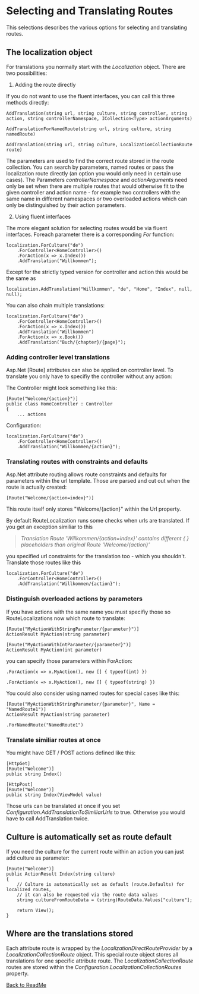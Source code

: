 # Selecting and Translating Routes

This selections describes the various options for selecting and translating routes.

## The localization object

For translations you normally start with the *Localization* object. There are two possibilities:

1. Adding the route directly

If you do not want to use the fluent interfaces, you can call this three methods directly:

    AddTranslation(string url, string culture, string controller, string action, string controllerNamespace, ICollection<Type> actionArguments)

    AddTranslationForNamedRoute(string url, string culture, string namedRoute)

    AddTranslation(string url, string culture, LocalizationCollectionRoute route)

The parameters are used to find the correct route stored in the route collection. You can search by parameters, named routes or pass the localization route directly (an option you would only need in certain use cases). The Parameters *controllerNamespace* and *actionArguments* need only be set when there are multiple routes that would otherwise fit to the given controller and action name - for example two controllers with the same name in different namespaces or two overloaded actions which can only be distinguished by their action parameters.

2. Using fluent interfaces

The more elegant solution for selecting routes would be via fluent interfaces. Foreach parameter there is a corresponding *For* function:

    localization.ForCulture("de")
        .ForController<HomeController>()
        .ForAction(x => x.Index())
        .AddTranslation("Willkommen");

Except for the strictly typed version for controller and action this would be the same as

    localization.AddTranslation("Willkommen", "de", "Home", "Index", null, null);

You can also chain multiple translations:

    localization.ForCulture("de")
        .ForController<HomeController>()
        .ForAction(x => x.Index())
        .AddTranslation("Willkommen")
        .ForAction(x => x.Book())
        .AddTranslation("Buch/{chapter}/{page}");

### Adding controller level translations

Asp.Net [Route] attributes can also be applied on controller level. To translate you only have to specifiy the controller without any action:

The Controller might look something like this:

    [Route("Welcome/{action}")]
    public class HomeController : Controller
    {
        ... actions

Configuration:

    localization.ForCulture("de")
        .ForController<HomeController>()
        .AddTranslation("Willkommen/{action}");

### Translating routes with constraints and defaults

Asp.Net attribute routing allows route constraints and defaults for parameters within the url template. Those are parsed and cut out when the route is actually created:

    [Route("Welcome/{action=index}")]

This route itself only stores "Welcome/{action}" within the Url property.

By default RouteLocalization runs some checks when urls are translated. If you get an exception similiar to this

> *Translation Route 'Willkommen/{action=index}' contains different { } placeholders than original Route 'Welcome/{action}'*

you specified url constraints for the translation too - which you shouldn't. Translate those routes like this

    localization.ForCulture("de")
        .ForController<HomeController>()
        .AddTranslation("Willkommen/{action}");

### Distinguish overloaded actions by parameters

If you have actions with the same name you must specifiy those so RouteLocalizations now which route to translate:

    [Route("MyActionWithStringParameter/{parameter}")]
    ActionResult MyAction(string parameter)

    [Route("MyActionWithIntParameter/{parameter}")]
    ActionResult MyAction(int parameter)

you can specify those parameters within ForAction:

    .ForAction(x => x.MyAction(), new [] { typeof(int) })

    .ForAction(x => x.MyAction(), new [] { typeof(string) })

You could also consider using named routes for special cases like this:

    [Route("MyActionWithStringParameter/{parameter}", Name = "NamedRoute1")]
    ActionResult MyAction(string parameter)

    .ForNamedRoute("NamedRoute1")

### Translate similiar routes at once

You might have GET / POST actions defined like this:

    [HttpGet]
    [Route("Welcome")]
    public string Index()

    [HttpPost]
    [Route("Welcome")]
    public string Index(ViewModel value)

Those urls can be translated at once if you set *Configuration.AddTranslationToSimiliarUrls* to true. Otherwise you would have to call AddTranslation twice.

## Culture is automatically set as route default

If you need the culture for the current route within an action you can just add culture as parameter:

    [Route("Welcome")]
    public ActionResult Index(string culture)
    {
        // Culture is automatically set as default (route.Defaults) for localized routes,
        // it can also be requested via the route data values
        string cultureFromRouteData = (string)RouteData.Values["culture"];

        return View();
    }

## Where are the translations stored

Each attribute route is wrapped by the *LocalizationDirectRouteProvider* by a *LocalizationCollectionRoute* object. This special route object stores all translations for one specific attribute route. The *LocalizationCollectionRoute* routes are stored within the *Configuration.LocalizationCollectionRoutes* property.

[Back to ReadMe](../README.md)